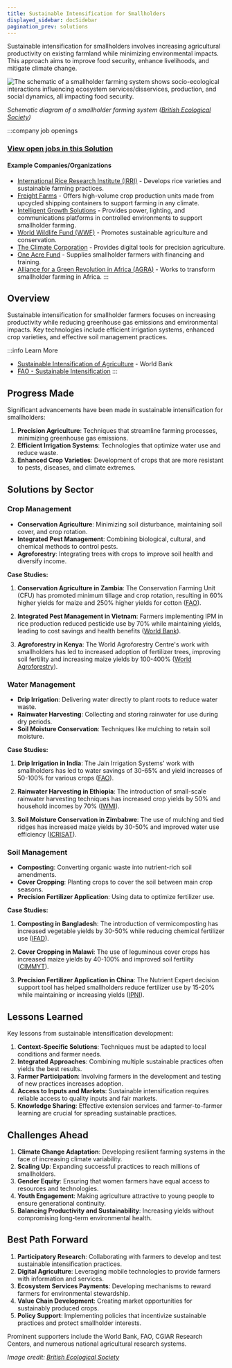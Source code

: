 ```yaml
---
title: Sustainable Intensification for Smallholders
displayed_sidebar: docSidebar
pagination_prev: solutions
---
```


Sustainable intensification for smallholders involves increasing agricultural productivity on existing farmland while minimizing environmental impacts. This approach aims to improve food security, enhance livelihoods, and mitigate climate change.

![The schematic of a smallholder farming system shows socio-ecological interactions influencing ecosystem services/disservices, production, and social dynamics, all impacting food security.](/../static/img/sustainable-intensification-for-smallholders.jpg)

*Schematic diagram of a smallholder farming system ([British Ecological Society](https://besjournals.onlinelibrary.wiley.com/doi/10.1002/pan3.10295))*

:::company job openings
### [View open jobs in this Solution](https://climatebase.org/jobs?l=&q=&drawdown_solutions=Sustainable+Intensification+for+Smallholders)
#### Example Companies/Organizations
- [International Rice Research Institute (IRRI)](https://www.irri.org) - Develops rice varieties and sustainable farming practices.
- [Freight Farms](https://www.freightfarms.com) - Offers high-volume crop production units made from upcycled shipping containers to support farming in any climate.
- [Intelligent Growth Solutions](https://www.intelligentgrowthsolutions.com) - Provides power, lighting, and communications platforms in controlled environments to support smallholder farming.
- [World Wildlife Fund (WWF)](https://www.worldwildlife.org) - Promotes sustainable agriculture and conservation.
- [The Climate Corporation](https://climate.com) - Provides digital tools for precision agriculture.
- [One Acre Fund](https://oneacrefund.org/) - Supplies smallholder farmers with financing and training.
- [Alliance for a Green Revolution in Africa (AGRA)](https://agra.org/) - Works to transform smallholder farming in Africa.
:::

## Overview

Sustainable intensification for smallholder farmers focuses on increasing productivity while reducing greenhouse gas emissions and environmental impacts. Key technologies include efficient irrigation systems, enhanced crop varieties, and effective soil management practices.

:::info Learn More
- [Sustainable Intensification of Agriculture](https://www.worldbank.org/en/topic/agriculture/brief/sustainable-intensification-of-agriculture) - World Bank
- [FAO - Sustainable Intensification](http://www.fao.org/sustainable-agriculture-platform/en/)
:::

## Progress Made

Significant advancements have been made in sustainable intensification for smallholders:

1. **Precision Agriculture**: Techniques that streamline farming processes, minimizing greenhouse gas emissions.
2. **Efficient Irrigation Systems**: Technologies that optimize water use and reduce waste.
3. **Enhanced Crop Varieties**: Development of crops that are more resistant to pests, diseases, and climate extremes.

## Solutions by Sector

### Crop Management
- **Conservation Agriculture**: Minimizing soil disturbance, maintaining soil cover, and crop rotation.
- **Integrated Pest Management**: Combining biological, cultural, and chemical methods to control pests.
- **Agroforestry**: Integrating trees with crops to improve soil health and diversify income.

**Case Studies:**
1. **Conservation Agriculture in Zambia**: The Conservation Farming Unit (CFU) has promoted minimum tillage and crop rotation, resulting in 60% higher yields for maize and 250% higher yields for cotton ([FAO](http://www.fao.org/3/i3182e/i3182e.pdf)).

2. **Integrated Pest Management in Vietnam**: Farmers implementing IPM in rice production reduced pesticide use by 70% while maintaining yields, leading to cost savings and health benefits ([World Bank](https://documents1.worldbank.org/curated/en/551951468761383836/pdf/multi-page.pdf)).

3. **Agroforestry in Kenya**: The World Agroforestry Centre's work with smallholders has led to increased adoption of fertilizer trees, improving soil fertility and increasing maize yields by 100-400% ([World Agroforestry](https://www.worldagroforestry.org/publication/agroforestry-food-security-and-climate-change-kenya-current-state-policy-and-research)).

### Water Management
- **Drip Irrigation**: Delivering water directly to plant roots to reduce water waste.
- **Rainwater Harvesting**: Collecting and storing rainwater for use during dry periods.
- **Soil Moisture Conservation**: Techniques like mulching to retain soil moisture.

**Case Studies:**
1. **Drip Irrigation in India**: The Jain Irrigation Systems' work with smallholders has led to water savings of 30-65% and yield increases of 50-100% for various crops ([FAO](http://www.fao.org/3/i3765e/i3765e.pdf)).

2. **Rainwater Harvesting in Ethiopia**: The introduction of small-scale rainwater harvesting techniques has increased crop yields by 50% and household incomes by 70% ([IWMI](https://www.iwmi.cgiar.org/Publications/Success_Stories/PDF/2009/Issue_6-rainwater_harvesting_in_ethiopia.pdf)).

3. **Soil Moisture Conservation in Zimbabwe**: The use of mulching and tied ridges has increased maize yields by 30-50% and improved water use efficiency ([ICRISAT](https://www.icrisat.org/impact-stories-soil-and-water-conservation-techniques-to-intensify-crop-production-in-zimbabwe/)).

### Soil Management
- **Composting**: Converting organic waste into nutrient-rich soil amendments.
- **Cover Cropping**: Planting crops to cover the soil between main crop seasons.
- **Precision Fertilizer Application**: Using data to optimize fertilizer use.

**Case Studies:**
1. **Composting in Bangladesh**: The introduction of vermicomposting has increased vegetable yields by 30-50% while reducing chemical fertilizer use ([IFAD](https://www.ifad.org/documents/38714170/39135645/bangladesh.pdf/)).

2. **Cover Cropping in Malawi**: The use of leguminous cover crops has increased maize yields by 40-100% and improved soil fertility ([CIMMYT](https://repository.cimmyt.org/handle/10883/18153)).

3. **Precision Fertilizer Application in China**: The Nutrient Expert decision support tool has helped smallholders reduce fertilizer use by 15-20% while maintaining or increasing yields ([IPNI](https://www.ipni.net/publication/better-crops.nsf/0/B6D0B4A7E4F9E0C985257D2E006D3A2A/$FILE/BC%202014-3%20p21.pdf)).

## Lessons Learned

Key lessons from sustainable intensification development:

1. **Context-Specific Solutions**: Techniques must be adapted to local conditions and farmer needs.
2. **Integrated Approaches**: Combining multiple sustainable practices often yields the best results.
3. **Farmer Participation**: Involving farmers in the development and testing of new practices increases adoption.
4. **Access to Inputs and Markets**: Sustainable intensification requires reliable access to quality inputs and fair markets.
5. **Knowledge Sharing**: Effective extension services and farmer-to-farmer learning are crucial for spreading sustainable practices.

## Challenges Ahead

1. **Climate Change Adaptation**: Developing resilient farming systems in the face of increasing climate variability.
2. **Scaling Up**: Expanding successful practices to reach millions of smallholders.
3. **Gender Equity**: Ensuring that women farmers have equal access to resources and technologies.
4. **Youth Engagement**: Making agriculture attractive to young people to ensure generational continuity.
5. **Balancing Productivity and Sustainability**: Increasing yields without compromising long-term environmental health.

## Best Path Forward

1. **Participatory Research**: Collaborating with farmers to develop and test sustainable intensification practices.
2. **Digital Agriculture**: Leveraging mobile technologies to provide farmers with information and services.
3. **Ecosystem Services Payments**: Developing mechanisms to reward farmers for environmental stewardship.
4. **Value Chain Development**: Creating market opportunities for sustainably produced crops.
5. **Policy Support**: Implementing policies that incentivize sustainable practices and protect smallholder interests.

Prominent supporters include the World Bank, FAO, CGIAR Research Centers, and numerous national agricultural research systems.

*Image credit: [British Ecological Society](https://besjournals.onlinelibrary.wiley.com/doi/10.1002/pan3.10295)*
